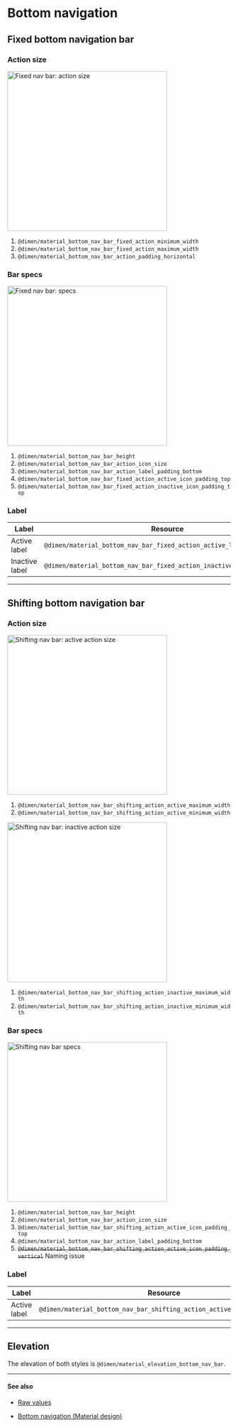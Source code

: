 # Bottom navigation

## Fixed bottom navigation bar

### Action size

<img src="../images/components_bottomnavigation_spec_fixed2.png" alt="Fixed nav bar: action size" style="width: 360px;"/>

1. `@dimen/material_bottom_nav_bar_fixed_action_minimum_width`
2. `@dimen/material_bottom_nav_bar_fixed_action_maximum_width`
3. `@dimen/material_bottom_nav_bar_action_padding_horizontal`

### Bar specs

<img src="../images/components_bottomnavigation_spec_fixed1.png" alt="Fixed nav bar: specs" style="width: 360px;"/>

1. `@dimen/material_bottom_nav_bar_height`
2. `@dimen/material_bottom_nav_bar_action_icon_size`
3. `@dimen/material_bottom_nav_bar_action_label_padding_bottom`
4. `@dimen/material_bottom_nav_bar_fixed_action_active_icon_padding_top`
5. `@dimen/material_bottom_nav_bar_fixed_action_inactive_icon_padding_top`

### Label

| Label | Resource |
| ----- | -------- |
| Active label   | `@dimen/material_bottom_nav_bar_fixed_action_active_label_text_size`   |
| Inactive label | `@dimen/material_bottom_nav_bar_fixed_action_inactive_label_text_size` |


---

## Shifting bottom navigation bar

### Action size

<img src="../images/components_bottomnavigation_spec_shifting2.png" alt="Shifting nav bar: active action size" style="width: 360px;"/>

1. `@dimen/material_bottom_nav_bar_shifting_action_active_maximum_width`
2. `@dimen/material_bottom_nav_bar_shifting_action_active_minimum_width`

<img src="../images/components_bottomnavigation_spec_shifting3.png" alt="Shifting nav bar: inactive action size" style="width: 360px;"/>

1. `@dimen/material_bottom_nav_bar_shifting_action_inactive_maximum_width`
2. `@dimen/material_bottom_nav_bar_shifting_action_inactive_minimum_width`

### Bar specs

<img src="../images/components_bottomnavigation_spec_shifting1.png" alt="Shifting nav bar specs" style="width: 360px;"/>

1. `@dimen/material_bottom_nav_bar_height`
2. `@dimen/material_bottom_nav_bar_action_icon_size`
3. `@dimen/material_bottom_nav_bar_shifting_action_active_icon_padding_top`
4. `@dimen/material_bottom_nav_bar_action_label_padding_bottom`
5. <del>`@dimen/material_bottom_nav_bar_shifting_action_active_icon_padding_vertical`</del> Naming issue

### Label

| Label | Resource |
| ----- | -------- |
| Active label | `@dimen/material_bottom_nav_bar_shifting_action_active_label_text_size` |


---

## Elevation

The elevation of both styles is `@dimen/material_elevation_bottom_nav_bar`.


---

#### See also

- [Raw values](https://github.com/AoDevBlue/MaterialValues/blob/master/material-values/src/main/res-component/values/bottom_navigation.xml)

- [Bottom navigation (Material design)](https://material.google.com/components/bottom-navigation.html)

